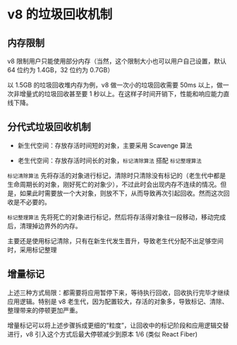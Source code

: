 # v8 的垃圾回收机制

## 内存限制

v8 限制用户只能使用部分内存（当然，这个限制大小也可以用户自己设置，默认 64 位约为 1.4GB，32 位约为 0.7GB）

以 1.5GB 的垃圾回收堆内存为例，v8 做一次小的垃圾回收需要 50ms 以上，做一次非增量式的垃圾回收甚至要 1 秒以上。在这样子时间开销下，性能和响应能力直线下降。

## 分代式垃圾回收机制

- 新生代空间：存放存活时间短的对象，主要采用 Scavenge 算法

- 老生代空间：存放存活时间长的对象，`标记清除算法` 搭配 `标记整理算法`

`标记清除算法` 先将存活的对象进行标记，清除时只清除没有标记的（老生代中都是生命周期长的对象，刚好死亡的对象少），不过此时会出现内存不连续的情况。但是，如果此时需要放一个大对象，则放不下，从而导致再次引起回收。然而这次回收是不必要的。

`标记整理算法` 先将死亡的对象进行标记，然后将存活得对象往一段移动，移动完成后，清理掉边界外的内存。

主要还是使用标记清除，只有在新生代发生晋升，导致老生代分配不出足够空间时，采用标记整理

## 增量标记

上述三种方式局限：都需要将应用暂停下来，等待执行回收，回收执行完毕才继续应用逻辑。特别是 v8 老生代，因为配置较大，存活的对象多，导致标记、清除、整理带来的停顿更加严重。

增量标记可以将上述步骤拆成更细的“粒度”，让回收中的标记阶段和应用逻辑交替进行，v8 引入这个方式后最大停顿减少到原本 1/6 (类似 React Fiber)
